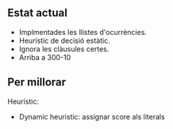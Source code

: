 ## Estat actual
* Implmentades les llistes d'ocurrències.
* Heurístic de decisió estàtic.
* Ignora les clàusules certes.
 * Arriba a 300-10
## Per millorar
Heurístic:
* Dynamic heuristic: assignar score als literals
